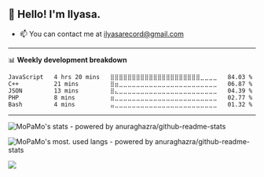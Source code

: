 ## 👋 Hello! I'm Ilyasa.
- 📫 You can contact me at ilyasarecord@gmail.com
-------

📊 **Weekly development breakdown**
<!--START_SECTION:waka-->
```text
JavaScript   4 hrs 20 mins   ⣿⣿⣿⣿⣿⣿⣿⣿⣿⣿⣿⣿⣿⣿⣿⣿⣿⣿⣿⣿⣿⣀⣀⣀⣀   84.03 % 
C++          21 mins         ⣿⣶⣀⣀⣀⣀⣀⣀⣀⣀⣀⣀⣀⣀⣀⣀⣀⣀⣀⣀⣀⣀⣀⣀⣀   06.87 % 
JSON         13 mins         ⣿⣄⣀⣀⣀⣀⣀⣀⣀⣀⣀⣀⣀⣀⣀⣀⣀⣀⣀⣀⣀⣀⣀⣀⣀   04.39 % 
PHP          8 mins          ⣶⣀⣀⣀⣀⣀⣀⣀⣀⣀⣀⣀⣀⣀⣀⣀⣀⣀⣀⣀⣀⣀⣀⣀⣀   02.77 % 
Bash         4 mins          ⣤⣀⣀⣀⣀⣀⣀⣀⣀⣀⣀⣀⣀⣀⣀⣀⣀⣀⣀⣀⣀⣀⣀⣀⣀   01.32 % 
```
<!--END_SECTION:waka-->

-------

![MoPaMo's stats - powered by anuraghazra/github-readme-stats](https://github-readme-stats.vercel.app/api?username=ilyasafr&show_icons=true)

![MoPaMo's most. used langs - powered by anuraghazra/github-readme-stats](https://github-readme-stats.vercel.app/api/top-langs/?username=ilyasafr&layout=compact)

![](http://estruyf-github.azurewebsites.net/api/VisitorHit?user=ilyasafr&repo=ilyasafr&countColorcountColor)
